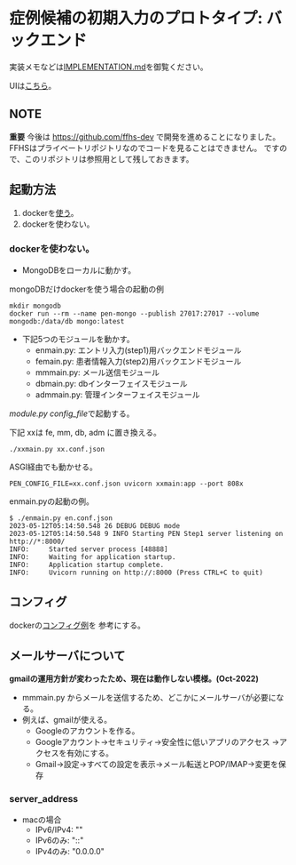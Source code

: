 症例候補の初期入力のプロトタイプ: バックエンド
==============================================

実装メモなどは[IMPLEMENTATION.md](https://github.com/tanupoo/penguin/blob/main/IMPLEMENTATION.md)を御覧ください。

UIは[こちら](https://github.com/tanupoo/penguin-ui)。

## NOTE

**重要**
今後は https://github.com/ffhs-dev で開発を進めることになりました。
FFHSはプライベートリポジトリなのでコードを見ることはできません。
ですので、このリポジトリは参照用として残しておきます。

## 起動方法

1. dockerを[使う](https://github.com/tanupoo/penguin-docker)。
2. dockerを使わない。

### dockerを使わない。

- MongoDBをローカルに動かす。

mongoDBだけdockerを使う場合の起動の例

```
mkdir mongodb
docker run --rm --name pen-mongo --publish 27017:27017 --volume mongodb:/data/db mongo:latest
```

- 下記5つのモジュールを動かす。
    + enmain.py: エントリ入力(step1)用バックエンドモジュール
    + femain.py: 患者情報入力(step2)用バックエンドモジュール
    + mmmain.py: メール送信モジュール
    + dbmain.py: dbインターフェイスモジュール
    + admmain.py: 管理インターフェイスモジュール

*module.py config_file*で起動する。

下記 xxは fe, mm, db, adm に置き換える。

```
./xxmain.py xx.conf.json
```

ASGI経由でも動かせる。

```
PEN_CONFIG_FILE=xx.conf.json uvicorn xxmain:app --port 808x 
```

enmain.pyの起動の例。

```
$ ./enmain.py en.conf.json
2023-05-12T05:14:50.548 26 DEBUG DEBUG mode
2023-05-12T05:14:50.548 9 INFO Starting PEN Step1 server listening on http://*:8000/
INFO:     Started server process [48888]
INFO:     Waiting for application startup.
INFO:     Application startup complete.
INFO:     Uvicorn running on http://:8000 (Press CTRL+C to quit)
```

## コンフィグ

dockerの[コンフィグ例](https://github.com/tanupoo/penguin-docker)を
参考にする。

## メールサーバについて

**gmailの運用方針が変わったため、現在は動作しない模様。(Oct-2022)**

- mmmain.py からメールを送信するため、どこかにメールサーバが必要になる。
- 例えば、gmailが使える。
    + Googleのアカウントを作る。
    + Googleアカウント→セキュリティ→安全性に低いアプリのアクセス
        →アクセスを有効にする。
    + Gmail→設定→すべての設定を表示→メール転送とPOP/IMAP→変更を保存

### server_address

- macの場合
    + IPv6/IPv4: ""
    + IPv6のみ: "::"
    + IPv4のみ: "0.0.0.0"

